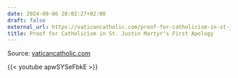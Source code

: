```yaml
---
date: 2024-09-06 20:02:27+02:00
draft: false
external_url: https://vaticancatholic.com/proof-for-catholicism-in-st-justin-martyrs-first-apology/
title: Proof for Catholicism in St. Justin Martyr's First Apology
---
```



Source: [vaticancatholic.com](https://vaticancatholic.com/proof-for-catholicism-in-st-justin-martyrs-first-apology/)

{{< youtube apwSYSeFbkE >}}

